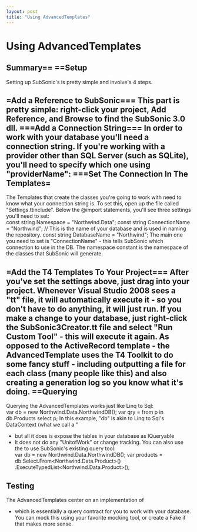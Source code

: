 ```yaml
---
layout: post
title: "Using AdvancedTemplates"
---
```


# Using AdvancedTemplates



<h2>Summary==  ==Setup</h2>

 Setting up SubSonic's 
 is pretty simple and involve's 4 steps.  

<h2>=Add a Reference to SubSonic=== This part is pretty simple: right-click your project, Add Reference, and Browse to find the SubSonic 3.0 dll.  ===Add a Connection String=== In order to work with your database you'll need a connection string. If you're working with a provider other than SQL Server (such as SQLite), you'll need to specify which one using "providerName":<add name="Northwind"           connectionString="server=.\SQLExpress;database=SubSonic;integrated security=true;"           providerName="System.Data.SqlClient"/>      <add name="NorthwindSQLite"           connectionString="Data Source=C:\my.db"           providerName="System.Data.SQLite"/>     <add name="NorthwindMySql"           connectionString="server=localhost;database=northwind;user id=root; password="           providerName="MySql.Data.MySqlClient"/>  ===Set The Connection In The Templates=</h2>

 The 
 Templates that create the classes you're going to work with need to know what your connection string is. To set this, open up the file called "Settings.ttinclude". Below the @import statements, you'll see three settings you'll need to set:  
const string Namespace = "Northwind.Data";     const string ConnectionName = "Northwind";          // This is the name of your database and is used in naming the repository.     const string DatabaseName = "Northwind";  The main one you need to set is "ConnectionName" - this tells SubSonic which connection to use in the DB. The namespace constant is the namespace of the classes that SubSonic will generate.  

<h2>=Add the T4 Templates To Your Project=== After you've set the settings above, just drag into your project. Whenever Visual Studio 2008 sees a "tt" file, it will automatically execute it - so you don't have to do anything, it will just run.  If you make a change to your database, just right-click the SubSonic3Creator.tt file and select "Run Custom Tool" - this will execute it again.  As opposed to the ActiveRecord template - the AdvancedTemplate uses the T4 Toolkit to do some fancy stuff - including outputting a file for each class (many people like this) and also creating a generation log so you know what it's doing.  ==Querying</h2>

 Querying the AdvancedTemplates works just like Linq to Sql:  
var db = new Northwind.Data.NorthwindDB(); var qry = from p in db.Products           select p;  In this example, "db" is akin to Linq to Sql's DataContext (what we call a "
 - but all it does is expose the tables in your database as IQueryable
- it does not do any "UnitofWork" or change tracking.  You can also use the 
 to use SubSonic's existing query tool:  
var db = new Northwind.Data.NorthwindDB(); var products = db.Select.From<Northwind.Data.Product>()     .ExecuteTypedList<Northwind.Data.Product>();  

<h2>Testing</h2>

 The AdvancedTemplates center on an implementation of 
 - which is essentially a query contract for you to work with your database. You can mock this using your favorite mocking tool, or create a Fake if that makes more sense.

